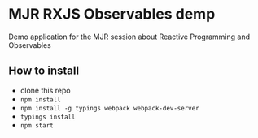 # MJR RXJS Observables demp

Demo application for the MJR session about Reactive Programming and Observables

## How to install

- clone this repo
- `npm install`
- `npm install -g typings webpack webpack-dev-server`
- `typings install`
- `npm start`
